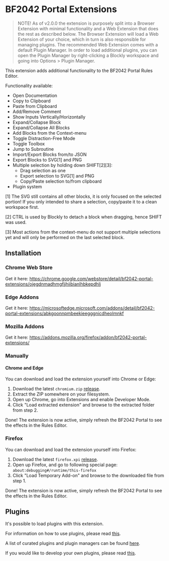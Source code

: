 # BF2042 Portal Extensions
> NOTE! As of v2.0.0 the extension is purposely split into a Browser Extension with minimal functionality and a Web Extension that does the rest as described below. The Browser Extension will load a Web Extension of your choice, which in turn is also responsible for managing plugins. The recommended Web Extension comes with a default Plugin Manager. In order to load additional plugins, you can open the Plugin Manager by right-clicking a Blockly workspace and going into Options > Plugin Manager.

This extension adds additional functionality to the BF2042 Portal Rules Editor.

Functionality available:
- Open Documentation
- Copy to Clipboard
- Paste from Clipboard
- Add/Remove Comment
- Show Inputs Vertically/Horizontally
- Expand/Collapse Block
- Expand/Collapse All Blocks
- Add Blocks from the Context-menu
- Toggle Distraction-Free Mode
- Toggle Toolbox
- Jump to Subroutine
- Import/Export Blocks from/to JSON
- Export Blocks to SVG[1] and PNG
- Multiple selection by holding down SHIFT[2][3]:
  - Drag selection as one
  - Export selection to SVG[1] and PNG
  - Copy/Paste selection to/from clipboard
- Plugin system

[1] The SVG still contains all other blocks, it is only focused on the selected portion! If you only intended to share a selection, copy/paste it to a clean workspace first.

[2] CTRL is used by Blockly to detach a block when dragging, hence SHIFT was used.

[3] Most actions from the context-menu do not support multiple selections yet and will only be performed on the last selected block.

## Installation

### Chrome Web Store
Get it here: https://chrome.google.com/webstore/detail/bf2042-portal-extensions/ojegdnmadhmgfijhiibianlhbkepdhlj

### Edge Addons
Get it here: https://microsoftedge.microsoft.com/addons/detail/bf2042-portal-extensions/abkgoonnpmbeekieegggnicdheolmnkf

### Mozilla Addons
Get it here: https://addons.mozilla.org/firefox/addon/bf2042-portal-extensions/

### Manually

#### Chrome and Edge
You can download and load the extension yourself into Chrome or Edge:

1. Download the latest `chromium.zip` [release](https://github.com/LennardF1989/BF2042-Portal-Extensions/releases).
2. Extract the ZIP somewhere on your filesystem.
2. Open up Chrome, go into Extensions and enable Developer Mode.
3. Click "Load extracted extension" and browse to the extracted folder from step 2.

Done! The extension is now active, simply refresh the BF2042 Portal to see the effects in the Rules Editor.

### Firefox
You can download and load the extension yourself into Firefox:

1. Download the latest `firefox.xpi` [release](https://github.com/LennardF1989/BF2042-Portal-Extensions/releases).
2. Open up Firefox, and go to following special page: `about:debugging#/runtime/this-firefox`
3. Click "Load Temporary Add-on" and browse to the downloaded file from step 1.

Done! The extension is now active, simply refresh the BF2042 Portal to see the effects in the Rules Editor.

## Plugins
It's possible to load plugins with this extension. 

For information on how to use plugins, please read [this](https://github.com/LennardF1989/BF2042-Portal-Extensions/wiki/Plugins).

A list of curated plugins and plugin managers can be found [here](/plugins/plugin-index.md).

If you would like to develop your own plugins, please read [this](/plugins/README.md).
